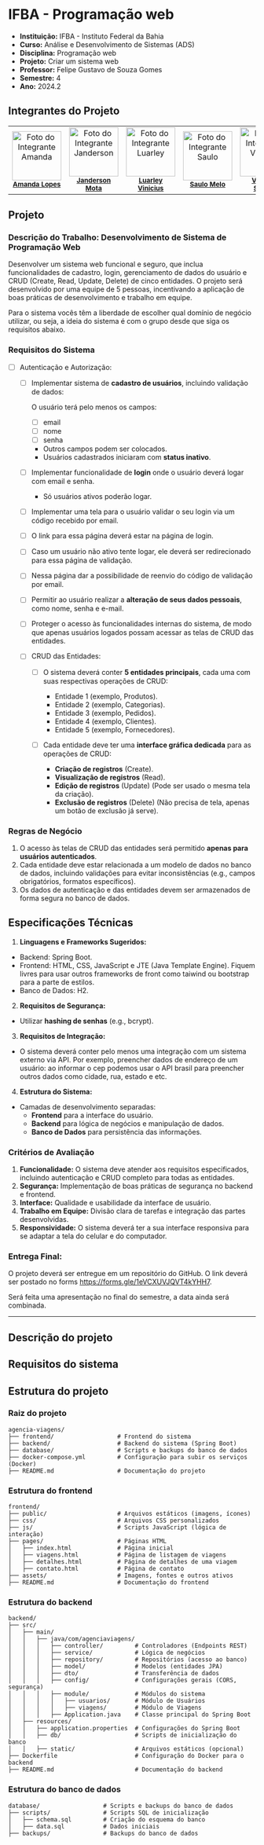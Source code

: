 # IFBA - Programação web

- **Instituição:** IFBA - Instituto Federal da Bahia
- **Curso:** Análise e Desenvolvimento de Sistemas (ADS)
- **Disciplina:** Programação web
- **Projeto:** Criar um sistema web
- **Professor:** Felipe Gustavo de Souza Gomes
- **Semestre:** 4
- **Ano:** 2024.2

## Integrantes do Projeto

<table>
  <tr>
    <td align="center">
      <img src="https://avatars.githubusercontent.com/u/111200453?v=4" width="100px;" alt="Foto do Integrante Amanda"/><br />
      <sub><b><a href="https://github.com/Amandalopes28">Amanda Lopes</a></b></sub>
    </td>
    <td align="center">
      <img src="https://avatars.githubusercontent.com/u/80362674?v=4" width="100px;" alt="Foto do Integrante Janderson"/><br />
      <sub><b><a href="https://github.com/JandersonMota">Janderson Mota</a></b></sub>
    </td>
    <td align="center">
      <img src="https://avatars.githubusercontent.com/u/165093729?v=4" width="100px;" alt="Foto do Integrante Luarley"/><br />
      <sub><b><a href="https://github.com/LuarleyVinicius">Luarley Vinicius</a></b></sub>
    </td>
    <td align="center">
      <img src="https://avatars.githubusercontent.com/u/157417082?v=4" width="100px;" alt="Foto do Integrante Saulo"/><br />
      <sub><b><a href="https://github.com/SaulinhoDevs">Saulo Melo</a></b></sub>
    </td>
    <td align="center">
      <img src="https://avatars.githubusercontent.com/u/165093325?v=4" width="100px;" alt="Foto do Integrante Vinicius"/><br />
      <sub><b><a href="https://github.com/ViniciusXSantos">Vinicius Santos</a></b></sub>
    </td>
  </tr>
</table>

## Projeto

### Descrição do Trabalho: Desenvolvimento de Sistema de Programação Web

Desenvolver um sistema web funcional e seguro, que inclua funcionalidades de cadastro, login, gerenciamento de dados do usuário e CRUD (Create, Read, Update, Delete) de cinco entidades. O projeto será desenvolvido por uma equipe de 5 pessoas, incentivando a aplicação de boas práticas de desenvolvimento e trabalho em equipe.

Para o sistema vocês têm a liberdade de escolher qual domínio de negócio utilizar, ou seja, a ideia do sistema é com o grupo desde que siga os requisitos abaixo.


### Requisitos do Sistema

- [ ] Autenticação e Autorização:

  - [ ] Implementar sistema de **cadastro de usuários**, incluindo validação de dados:
    
    O usuário terá pelo menos os campos:
    - [ ] email
    - [ ] nome
    - [ ] senha
    - Outros campos podem ser colocados.
    - Usuários cadastrados iniciaram com **status inativo**.

  - [ ] Implementar funcionalidade de **login** onde o usuário deverá logar com email e senha.
    - Só usuários ativos poderão logar.

  - [ ] Implementar uma tela para o usuário validar o seu login via um código recebido por email.
  - [ ] O link para essa página deverá estar na página de login.
  - [ ] Caso um usuário não ativo tente logar, ele deverá ser redirecionado para essa página de validação.
  - [ ] Nessa página dar a possibilidade de reenvio do código de validação por email.
  - [ ] Permitir ao usuário realizar a **alteração de seus dados pessoais**, como nome, senha e e-mail.
  - [ ] Proteger o acesso às funcionalidades internas do sistema, de modo que apenas usuários logados possam acessar as telas de CRUD das entidades.
  
  - [ ] CRUD das Entidades:
    - [ ] O sistema deverá conter **5 entidades principais**, cada uma com suas respectivas operações de CRUD:
      - Entidade 1 (exemplo, Produtos).
      - Entidade 2 (exemplo, Categorias).
      - Entidade 3 (exemplo, Pedidos).
      - Entidade 4 (exemplo, Clientes).
      - Entidade 5 (exemplo, Fornecedores).

    - [ ] Cada entidade deve ter uma **interface gráfica dedicada** para as operações de CRUD:
      - **Criação de registros** (Create).
      - **Visualização de registros** (Read).
      - **Edição de registros** (Update) (Pode ser usado o mesma tela da criação).
      - **Exclusão de registros** (Delete) (Não precisa de tela, apenas um botão de exclusão já serve).

### Regras de Negócio

1. O acesso às telas de CRUD das entidades será permitido **apenas para usuários autenticados**.
2. Cada entidade deve estar relacionada a um modelo de dados no banco de dados, incluindo validações para evitar inconsistências (e.g., campos obrigatórios, formatos específicos).
3. Os dados de autenticação e das entidades devem ser armazenados de forma segura no banco de dados.

## Especificações Técnicas

1. **Linguagens e Frameworks Sugeridos:**
- Backend: Spring Boot.
- Frontend: HTML, CSS, JavaScript e JTE (Java Template Engine). Fiquem livres para usar outros frameworks de front como taiwind ou bootstrap para a parte de estilos.
- Banco de Dados: H2.

2. **Requisitos de Segurança:**
- Utilizar **hashing de senhas** (e.g., bcrypt).

3. **Requisitos de Integração:**
- O sistema deverá conter pelo menos uma integração com um sistema externo via API. Por exemplo, preencher dados de endereço de um usuário: ao informar o cep podemos usar o API brasil para preencher outros dados como cidade, rua, estado e etc.

4. **Estrutura do Sistema:**
- Camadas de desenvolvimento separadas:
  - **Frontend** para a interface do usuário.
  - **Backend** para lógica de negócios e manipulação de dados.
  - **Banco de Dados** para persistência das informações.

### Critérios de Avaliação
1. **Funcionalidade:** O sistema deve atender aos requisitos especificados, incluindo autenticação e CRUD completo para todas as entidades.
2. **Segurança:** Implementação de boas práticas de segurança no backend e frontend.
3. **Interface:** Qualidade e usabilidade da interface de usuário.
4. **Trabalho em Equipe:** Divisão clara de tarefas e integração das partes desenvolvidas.
5. **Responsividade:** O sistema deverá ter a sua interface responsiva para se adaptar a tela do celular e do computador.

### Entrega Final:
O projeto deverá ser entregue em um repositório do GitHub. O link deverá ser postado no forms https://forms.gle/1eVCXUVJQVT4kYHH7.

Será feita uma apresentação no final do semestre, a data ainda será combinada.


---

## Descrição do projeto

## Requisitos do sistema

## Estrutura do projeto

### Raiz do projeto

```
agencia-viagens/
├── frontend/                  # Frontend do sistema
├── backend/                   # Backend do sistema (Spring Boot)
├── database/                  # Scripts e backups do banco de dados
├── docker-compose.yml         # Configuração para subir os serviços (Docker)
├── README.md                  # Documentação do projeto
```

### Estrutura do frontend

```
frontend/
├── public/                    # Arquivos estáticos (imagens, ícones)
├── css/                       # Arquivos CSS personalizados
├── js/                        # Scripts JavaScript (lógica de interação)
├── pages/                     # Páginas HTML
│   ├── index.html             # Página inicial
│   ├── viagens.html           # Página de listagem de viagens
│   ├── detalhes.html          # Página de detalhes de uma viagem
│   ├── contato.html           # Página de contato
├── assets/                    # Imagens, fontes e outros ativos
├── README.md                  # Documentação do frontend
```

### Estrutura do backend

```
backend/
├── src/
│   ├── main/
│   │   ├── java/com/agenciaviagens/
│   │   │   ├── controller/         # Controladores (Endpoints REST)
│   │   │   ├── service/            # Lógica de negócios
│   │   │   ├── repository/         # Repositórios (acesso ao banco)
│   │   │   ├── model/              # Modelos (entidades JPA)
│   │   │   ├── dto/                # Transferência de dados
│   │   │   ├── config/             # Configurações gerais (CORS, segurança)
│   │   │   ├── module/             # Módulos do sistema
│   │   │   │   ├── usuarios/       # Módulo de Usuários
│   │   │   │   ├── viagens/        # Módulo de Viagens
│   │   │   ├── Application.java    # Classe principal do Spring Boot
│   ├── resources/
│   │   ├── application.properties  # Configurações do Spring Boot
│   │   ├── db/                     # Scripts de inicialização do banco
│   │   ├── static/                 # Arquivos estáticos (opcional)
├── Dockerfile                      # Configuração do Docker para o backend
├── README.md                       # Documentação do backend
```

### Estrutura do banco de dados

```
database/                  # Scripts e backups do banco de dados
├── scripts/               # Scripts SQL de inicialização
│   ├── schema.sql         # Criação do esquema do banco
│   ├── data.sql           # Dados iniciais
├── backups/               # Backups do banco de dados
```
